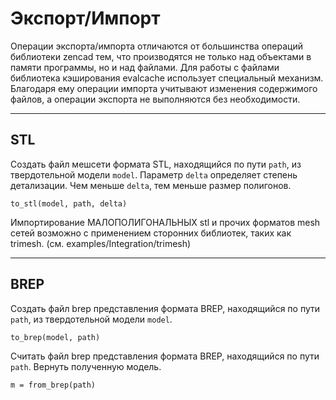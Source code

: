 # Экспорт/Импорт

Операции экспорта/импорта отличаются от большинства операций библиотеки zencad тем, что производятся не только над объектами в памяти программы, но и над файлами. Для работы с файлами библиотека кэширования evalcache использует специальный механизм. Благодаря ему операции импорта учитывают изменения содержимого файлов, а операции экспорта не выполняются без необходимости.

---
## STL
Создать файл мешсети формата STL, находящийся по пути `path`, из твердотельной модели `model`. 
Параметр `delta` определяет степень детализации. Чем меньше `delta`, тем меньше размер полигонов.
```python3
to_stl(model, path, delta)
```

Импортирование МАЛОПОЛИГОНАЛЬНЫХ stl и прочих форматов mesh сетей возможно с применением сторонних библиотек, таких как trimesh. (см. examples/Integration/trimesh)

---
## BREP
Создать файл brep представления формата BREP, находящийся по пути `path`, из твердотельной модели `model`. 
```python3
to_brep(model, path)
```

Считать файл brep представления формата BREP, находящийся по пути `path`. Вернуть полученную модель.
```python3
m = from_brep(path)
```